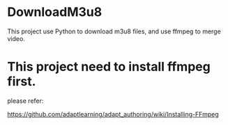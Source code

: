 # DownloadM3u8
This project use Python to download m3u8 files, and use ffmpeg to merge video.

# **This project need to install ffmpeg first.**

please refer:

https://github.com/adaptlearning/adapt_authoring/wiki/Installing-FFmpeg



